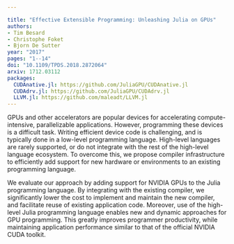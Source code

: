 ```yaml
---

title: "Effective Extensible Programming: Unleashing Julia on GPUs"
authors:
- Tim Besard
- Christophe Foket
- Bjorn De Sutter
year: "2017"
pages: "1--14"
doi: "10.1109/TPDS.2018.2872064"
arxiv: 1712.03112
packages:
  CUDAnative.jl: https://github.com/JuliaGPU/CUDAnative.jl
  CUDAdrv.jl: https://github.com/JuliaGPU/CUDAdrv.jl
  LLVM.jl: https://github.com/maleadt/LLVM.jl
---
```

GPUs and other accelerators are popular devices for accelerating
compute-intensive, parallelizable applications. However, programming these
devices is a difficult task. Writing efficient device code is challenging, and
is typically done in a low-level programming language. High-level languages are
rarely supported, or do not integrate with the rest of the high-level language
ecosystem. To overcome this, we propose compiler infrastructure to efficiently
add support for new hardware or environments to an existing programming
language.

We evaluate our approach by adding support for NVIDIA GPUs to the Julia
programming language. By integrating with the existing compiler, we
significantly lower the cost to implement and maintain the new compiler, and
facilitate reuse of existing application code. Moreover, use of the high-level
Julia programming language enables new and dynamic approaches for GPU
programming. This greatly improves programmer productivity, while maintaining
application performance similar to that of the official NVIDIA CUDA toolkit.